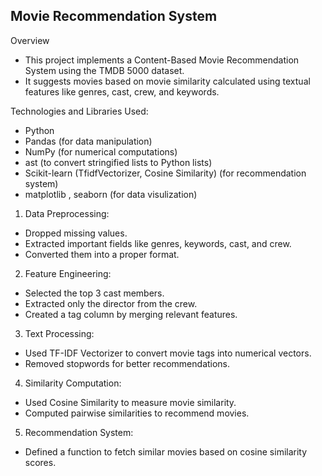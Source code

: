 ## Movie Recommendation System

Overview
- This project implements a Content-Based Movie Recommendation System using the TMDB 5000 dataset.
- It suggests movies based on movie similarity calculated using textual features like genres, cast, crew, and keywords.

Technologies and Libraries Used:
- Python
- Pandas (for data manipulation)
- NumPy (for numerical computations)
- ast (to convert stringified lists to Python lists)
- Scikit-learn (TfidfVectorizer, Cosine Similarity) (for recommendation system)
- matplotlib , seaborn (for data visulization)

1. Data Preprocessing:

- Dropped missing values.
- Extracted important fields like genres, keywords, cast, and crew.
- Converted them into a proper format.

  
2. Feature Engineering:

- Selected the top 3 cast members.
- Extracted only the director from the crew.
- Created a tag column by merging relevant features.
  
3. Text Processing:

- Used TF-IDF Vectorizer to convert movie tags into numerical vectors.
- Removed stopwords for better recommendations.
  
4. Similarity Computation:

- Used Cosine Similarity to measure movie similarity.
- Computed pairwise similarities to recommend movies.

5. Recommendation System:
- Defined a function to fetch similar movies based on cosine similarity scores.
